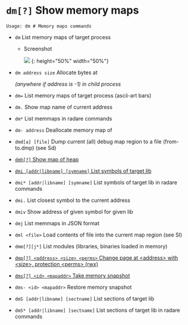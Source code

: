 <!-- TITLE: dm -->

#  `dm[?]` Show memory maps


```text
Usage: dm # Memory maps commands
```


- `dm` List memory maps of target process
  - Screenshot

    ![]("/uploads/small-d/dm.png) {: height="50%" width="50%"}

- `dm address size` Allocate <size> bytes at <address> (anywhere if address is -1) in child process
- `dm=` List memory maps of target process (ascii-art bars)
- `dm.` Show map name of current address
- `dm*` List memmaps in radare commands
- `dm- address` Deallocate memory map of <address>
- `dmd[a] [file]` Dump current (all) debug map region to a file (from-to.dmp) (see Sd)

- [ `dmh[?]` Show map of heap](/options/d/dm/dmh)

- [ `dmi [addr|libname] [symname]` List symbols of target lib](/options/d/dm/dmi)

- `dmi* [addr|libname] [symname]` List symbols of target lib in radare commands
- `dmi.` List closest symbol to the current address
- `dmiv` Show address of given symbol for given lib
- `dmj` List memmaps in JSON format
- `dml <file>` Load contents of file into the current map region (see Sl)
- `dmm[?][j*]` List modules (libraries, binaries loaded in memory)

- [ `dmp[?] <address> <size> <perms>` Change page at \<address\> with \<size\>, protection \<perms\> (rwx)](/options/d/dm/dmp)

- [ `dms[?] <id> <mapaddr>` Take memory snapshot](/options/d/dm/dms)

- `dms- <id> <mapaddr>` Restore memory snapshot
- `dmS [addr|libname] [sectname]` List sections of target lib
- `dmS* [addr|libname] [sectname]` List sections of target lib in radare commands

<p hidden>dm dm. dm* dm- dmd dmh dmi dmi. dmiv dmj dml dmm dmp dms dms- dmS dmS*</p>
